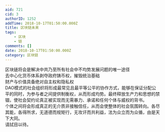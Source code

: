 ```yaml
---
aid: 721
cid: 3
authorID: 1252
addTime: 2018-10-17T01:50:00.000Z
title: 区块链未来
tags:
    - 区块
    - 链
comments: []
date: 2018-10-17T01:50:00.000Z
category: 区块链
---
```


区块链将会是解决中共乃至所有社会中不均势发展问题的唯一途径  
去中心化货币体系剥夺政府铸币权，摧毁统治基础  
财产与价值具备绝对自主权和隐私权  
DAO模式的社会组织将形成最常见且最平等公平的协作方式，能够在保证分配公平的同时，为参与者之间提供制衡权，从而形成均势。最终释放生产力和思想的禁锢，使社会契约论真正被实现而无需暴力、承诺和任何个体与威权的背书。  
个体之间将会形成真正的无介质非接触信任，从而会使整体的社会氛围转向。各尽其能，各得所求，无道德而规矩行，无攻讦而共利益，法为众立而为众循，由是天下大同。  
请拭目以待。

